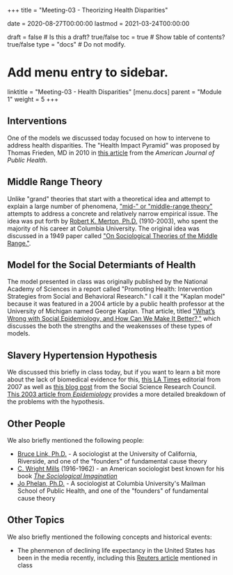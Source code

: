 +++
title = "Meeting-03 - Theorizing Health Disparities"

date = 2020-08-27T00:00:00
lastmod = 2021-03-24T00:00:00

draft = false  # Is this a draft? true/false
toc = true  # Show table of contents? true/false
type = "docs"  # Do not modify.

# Add menu entry to sidebar.
linktitle = "Meeting-03 - Health Disparities"
[menu.docs]
  parent = "Module 1"
  weight = 5
+++

## Interventions
One of the models we discussed today focused on how to intervene to address health disparities. The "Health Impact Pyramid" was proposed by Thomas Frieden, MD in 2010 in [this article](https://ajph.aphapublications.org/doi/10.2105/AJPH.2009.185652) from the *American Journal of Public Health*.

## Middle Range Theory
Unlike "grand" theories that start with a theoretical idea and attempt to explain a large number of phenomena, ["mid-" or "middle-range theory"](https://en.wikipedia.org/wiki/Middle-range_theory_(sociology)) attempts to address a concrete and relatively narrow empirical issue. The idea was put forth by [Robert K. Merton, Ph.D.](https://en.wikipedia.org/wiki/Robert_K._Merton) (1910-2003), who spent the majority of his career at Columbia University. The original idea was discussed in a 1949 paper called ["On Sociological Theories of the Middle Range."](http://www.csun.edu/~snk1966/Robert%20K%20Merton%20-%20On%20Sociological%20Theories%20of%20the%20Middle%20Range.pdf).

## Model for the Social Determiants of Health
The model presented in class was originally published by the National Academy of Sciences in a report called "Promoting Health: Intervention Strategies from Social and Behavioral Research." I call it the "Kaplan model" because it was featured in a 2004 article by a public health professor at the University of Michigan named George Kaplan. That article, titled ["What’s Wrong with Social Epidemiology, and How Can We Make It Better?,"](https://academic.oup.com/epirev/article/26/1/124/384238) which discusses the both the strengths and the weakensses of these types of models.

## Slavery Hypertension Hypothesis
We discussed this briefly in class today, but if you want to learn a bit more about the lack of biomedical evidence for this, [this LA Times](https://www.latimes.com/archives/la-xpm-2007-may-17-oe-obasogie17-story.html) editorial from 2007 as well as [this blog post](http://raceandgenomics.ssrc.org/Kaufman/) from the Social Science Research Council. [This 2003 article from *Epidemiology*](https://journals.lww.com/epidem/Fulltext/2003/01000/The_Slavery_Hypertension_Hypothesis__Dissemination.27.aspx) provides a more detailed breakdown of the problems with the hypothesis.

## Other People
We also briefly mentioned the following people:

* [Bruce Link, Ph.D.](https://sociology.ucr.edu/faculty/bruce-g-link/) - A sociologist at the University of California, Riverside, and one of the "founders" of fundamental cause theory
* [C. Wright Mills](https://en.wikipedia.org/wiki/C._Wright_Mills) (1916-1962) - an American sociologist best known for his book [*The Sociological Imagination*](https://en.wikipedia.org/wiki/The_Sociological_Imagination)
* [Jo Phelan, Ph.D.](https://www.mailman.columbia.edu/people/our-faculty/jcp13) - A sociologist at Columbia University's Mailman School of Public Health, and one of the "founders" of fundamental cause theory

## Other Topics
We also briefly mentioned the following concepts and historical events:

* The phenmenon of declining life expectancy in the United States has been in the media recently, including this [Reuters article](https://www.reuters.com/article/us-health-life-expectancy/u-s-life-expectancy-declining-due-to-more-deaths-in-middle-age-idUSKBN1Y02C7) mentioned in class
